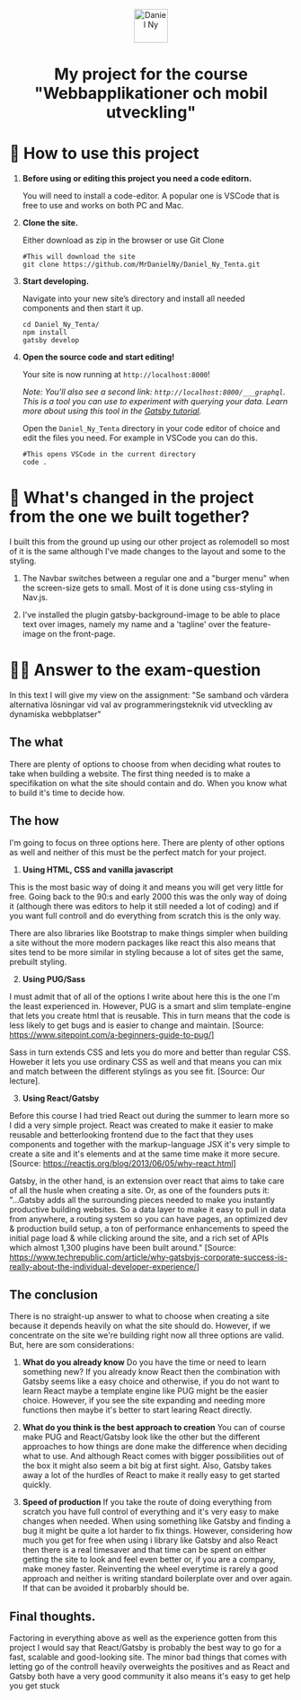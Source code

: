 <!-- Instructions -->
<p align="center">
  <a href="https://daniel-ny-webbapplikationer-och-mobil-utveckling.netlify.app">
    <img alt="Daniel Ny" src="https://daniel-ny-webbapplikationer-och-mobil-utveckling.netlify.app/static/421df43714dfdb0edac5b5a4693f911e/daniel_ny_avatar.png" width="60" />
  </a>
</p>
<h1 align="center">
  My project for the course "Webbapplikationer och mobil utveckling"
</h1>

# 🚀 How to use this project

1.  **Before using or editing this project you need a code editorn.**

    You will need to install a code-editor. A popular one is VSCode that is free to use and works on both PC and Mac.

2.  **Clone the site.**

    Either download as zip in the browser or use Git Clone

    ```shell
    #This will download the site
    git clone https://github.com/MrDanielNy/Daniel_Ny_Tenta.git
    ```

3.  **Start developing.**

    Navigate into your new site’s directory and install all needed components and then start it up.

    ```shell
    cd Daniel_Ny_Tenta/
    npm install
    gatsby develop
    ```

4.  **Open the source code and start editing!**

    Your site is now running at `http://localhost:8000`!

    _Note: You'll also see a second link: _`http://localhost:8000/___graphql`_. This is a tool you can use to experiment with querying your data. Learn more about using this tool in the [Gatsby tutorial](https://www.gatsbyjs.com/tutorial/part-five/#introducing-graphiql)._

    Open the `Daniel_Ny_Tenta` directory in your code editor of choice and edit the files you need. For example in VSCode you can do this.

    ```shell
    #This opens VSCode in the current directory
    code .
    ```

<!-- Instructions end -->

<!-- About this project -->
# 🧐 What's changed in the project from the one we built together?

I built this from the ground up using our other project as rolemodell so most of it is the same although I've made changes to the layout and some to the styling. 

1. The Navbar switches between a regular one and a "burger menu" when the screen-size gets to small. Most of it is done using css-styling in Nav.js.

2. I've installed the plugin gatsby-background-image to be able to place text over images, namely my name and a 'tagline' over the feature-image on the front-page.

<!-- About this project end -->

<!-- "Se samband och värdera alternativa lösningar vid val av programmeringsteknik vid utveckling av dynamiska webbplatser" -->
# 👨‍🔬 Answer to the exam-question

In this text I will give my view on the assignment: "Se samband och värdera alternativa lösningar vid val av programmeringsteknik vid utveckling av dynamiska webbplatser"

## The what

There are plenty of options to choose from when deciding what routes to take when building a website. The first thing needed is to make a specifikation on what the site should contain and do. When you know what to build it's time to decide how.

## The how

I'm going to focus on three options here. There are plenty of other options as well and neither of this must be the perfect match for your project.

1. **Using HTML, CSS and vanilla javascript**

This is the most basic way of doing it and means you will get very little for free. Going back to the 90:s and early 2000 this was the only way of doing it (although there was editors to help it still needed a lot of coding) and if you want full controll and do everything from scratch this is the only way.

There are also libraries like Bootstrap to make things simpler when building a site without the more modern packages like react this also means that sites tend to be more similar in styling because a lot of sites get the same, prebuilt styling.

2. **Using PUG/Sass**

I must admit that of all of the options I write about here this is the one I'm the least experienced in. However, PUG is a smart and slim template-engine that lets you create html that is reusable. This in turn means that the code is less likely to get bugs and is easier to change and maintain. 
[Source: https://www.sitepoint.com/a-beginners-guide-to-pug/]

Sass in turn extends CSS and lets you do more and better than regular CSS. Howeber it lets you use ordinary CSS as well and that means you can mix and match between the different stylings as you see fit. [Source: Our lecture].

3. **Using React/Gatsby**

Before this course I had tried React out during the summer to learn more so I did a very simple project. React was created to make it easier to make reusable and betterlooking frontend due to the fact that they uses components and together with the markup-language JSX it's very simple to create a site and it's elements and at the same time make it more secure. 
[Source: https://reactjs.org/blog/2013/06/05/why-react.html] 

Gatsby, in the other hand, is an extension over react that aims to take care of all the husle when creating a site. Or, as one of the founders puts it: 
"...Gatsby adds all the surrounding pieces needed to make you instantly productive building websites. So a data layer to make it easy to pull in data from anywhere, a routing system so you can have pages, an optimized dev & production build setup, a ton of performance enhancements to speed the initial page load & while clicking around the site, and a rich set of APIs which almost 1,300 plugins have been built around." [Source: https://www.techrepublic.com/article/why-gatsbyjs-corporate-success-is-really-about-the-individual-developer-experience/]

## The conclusion

There is no straight-up answer to what to choose when creating a site because it depends heavily on what the site should do. However, if we concentrate on the site we're building right now all three options are valid. But, here are som considerations:

1. **What do you already know**
Do you have the time or need to learn something new? If you already know React then the combination with Gatsby seems like a easy choice and otherwise, if you do not want to learn React maybe a template engine like PUG might be the easier choice. However, if you see the site expanding and needing more functions then maybe it's better to start learing React directly.

2. **What do you think is the best approach to creation**
You can of course make PUG and React/Gatsby look like the other but the different approaches to how things are done make the difference when deciding what to use. And although React comes with bigger possibilities out of the box it might also seem a bit big at first sight. Also, Gatsby takes away a lot of the hurdles of React to make it really easy to get started quickly.

3. **Speed of production**
If you take the route of doing everything from scratch you have full control of everything and it's very easy to make changes when needed. When using something like Gatsby and finding a bug it might be quite a lot harder to fix things. However, considering how much you get for free when using i library like Gatsby and also React then there is a real timesaver and that time can be spent on either getting the site to look and feel even better or, if you are a company, make money faster. Reinventing the wheel everytime is rarely a good approach and neither is writing standard boilerplate over and over again. If that can be avoided it probarbly should be.

## Final thoughts.
Factoring in everything above as well as the experience gotten from this project I would say that React/Gatsby is probably the best way to go for a fast, scalable and good-looking site. The minor bad things that comes with letting go of the controll heavily overweights the positives and as React and Gatsby both have a very good community it also means it's easy to get help you get stuck


<!-- "Se samband och värdera alternativa lösningar vid val av programmeringsteknik vid utveckling av dynamiska webbplatser" end -->